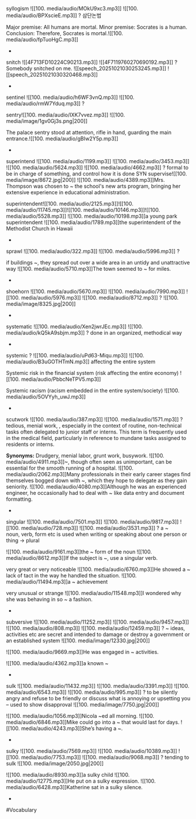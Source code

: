 syllogism ![[100. media/audio/MOkU9xc3.mp3]] ![[100. media/audio/BPXscieE.mp3]]
?
삼단논법

Major premise: All humans are mortal.
Minor premise: Socrates is a human.
Conclusion: Therefore, Socrates is mortal.![[100. media/audio/fpTuoHgC.mp3]]
<!--SR:!2025-10-29,3,260-->
-

snitch ![[4F713FD10224C90213.mp3]]  ![[4F7119760270690192.mp3]]
?
Somebody snitched on me.
![[speech_20251021030253245.mp3]]
![[speech_20251021030320468.mp3]]
<!--SR:!2025-11-02,9,260-->
-

sentinel ![[100. media/audio/h6WF3vnQ.mp3]] ![[100. media/audio/rmW7Yduq.mp3]]
?

sentry![[100. media/audio/IXK7vvez.mp3]]
![[100. media/image/1gv0Gj3s.png|200]]

The palace sentry stood at attention, rifle in hand, guarding the main entrance.![[100. media/audio/gBIw2Y5p.mp3]]
<!--SR:!2025-11-12,19,250-->
-



superintend ![[100. media/audio/1199.mp3]] ![[100. media/audio/3453.mp3]] ![[100. media/audio/5624.mp3]] ![[100. media/audio/4662.mp3]]
?
formal to be in charge of something, and control how it is done SYN supervise![[100. media/image/8672.jpg|200]]
![[100. media/audio/4389.mp3]]Mrs. Thompson was chosen to ~ the school's new arts program, bringing her extensive experience in educational administration.

superintendent![[100. media/audio/2125.mp3]]![[100. media/audio/11745.mp3]]![[100. media/audio/10146.mp3]]![[100. media/audio/5528.mp3]]
![[100. media/audio/10198.mp3]]a young park superintendent  ![[100. media/audio/1789.mp3]]the superintendent of the Methodist Church in Hawaii
<!--SR:!2025-11-04,14,290-->
-


sprawl ![[100. media/audio/322.mp3]] ![[100. media/audio/5996.mp3]]
?

if buildings ~, they spread out over a wide area in an untidy and unattractive way
![[100. media/audio/5710.mp3]]The town seemed to ~ for miles.

<!--SR:!2025-11-04,14,290-->
-

shoehorn ![[100. media/audio/5670.mp3]] ![[100. media/audio/7990.mp3]] ![[100. media/audio/5976.mp3]] ![[100. media/audio/8712.mp3]]
?
![[100. media/image/8325.jpg|200]]
<!--SR:!2025-11-09,14,290-->

-

systematic ![[100. media/audio/Xen2jwrJEc.mp3]] ![[100. media/audio/kQ5kA9sbjm.mp3]]
?
done in an organized, methodical way
<!--SR:!2025-10-28,7,250-->
-

systemic
?
![[100. media/audio/uPd63-Miqu.mp3]] ![[100. media/audio/B3uGOTHTmN.mp3]]
  affecting the entire system

  Systemic risk in the financial system (risk affecting the entire economy) ![[100. media/audio/PbbcNeTPV5.mp3]]

  Systemic racism (racism embedded in the entire system/society) ![[100. media/audio/5OVYyh_uwJ.mp3]]
<!--SR:!2025-10-26,7,250-->
-

scutwork ![[100. media/audio/387.mp3]] ![[100. media/audio/1571.mp3]]
?
tedious, menial work, , especially in the context of routine, non-technical tasks often delegated to junior staff or interns. This term is frequently used in the medical field, particularly in reference to mundane tasks assigned to residents or interns.

**Synonyms:** Drudgery, menial labor, grunt work, busywork.
![[100. media/audio/4911.mp3]]~, though often seen as unimportant, can be essential for the smooth running of a hospital.
![[100. media/audio/2062.mp3]]Many professionals in their early career stages find themselves bogged down with ~, which they hope to delegate as they gain seniority.
![[100. media/audio/4080.mp3]]Although he was an experienced engineer, he occasionally had to deal with ~ like data entry and document formatting.
<!--SR:!2025-10-27,4,281-->
-

singular ![[100. media/audio/7501.mp3]] ![[100. media/audio/9817.mp3]] ![[100. media/audio/728.mp3]] ![[100. media/audio/3531.mp3]]
?
a ~ noun, verb, form etc is used when writing or speaking about one person or thing → plural

![[100. media/audio/9161.mp3]]the ~ form of the noun
![[100. media/audio/8612.mp3]]If the subject is ~, use a singular verb.

very great or very noticeable
![[100. media/audio/6760.mp3]]He showed a ~ lack of tact in the way he handled the situation.
![[100. media/audio/11494.mp3]]a ~ achievement

very unusual or strange
![[100. media/audio/11548.mp3]]I wondered why she was behaving in so ~ a fashion.
<!--SR:!2025-10-26,3,259-->
-

subversive ![[100. media/audio/11252.mp3]] ![[100. media/audio/9457.mp3]] ![[100. media/audio/808.mp3]] ![[100. media/audio/12459.mp3]]
?
~ ideas, activities etc are secret and intended to damage or destroy a government or an established system  ![[100. media/image/12330.jpg|200]]

![[100. media/audio/9669.mp3]]He was engaged in ~ activities.

![[100. media/audio/4362.mp3]]a known ~
<!--SR:!2025-10-27,4,280-->
-

sulk ![[100. media/audio/11432.mp3]] ![[100. media/audio/3391.mp3]] ![[100. media/audio/6543.mp3]] ![[100. media/audio/995.mp3]]
?
to be silently angry and refuse to be friendly or discuss what is annoying or upsetting you – used to show disapproval
![[100. media/image/7750.jpg|200]]

![[100. media/audio/1056.mp3]]Nicola ~ed all morning.
![[100. media/audio/6846.mp3]]Mike could go into a ~ that would last for days.
![[100. media/audio/4243.mp3]]She’s having a ~.
<!--SR:!2025-10-27,4,281-->
-

sulky ![[100. media/audio/7569.mp3]] ![[100. media/audio/10389.mp3]] ![[100. media/audio/7753.mp3]] ![[100. media/audio/9068.mp3]]
?
tending to sulk
![[100. media/image/2050.jpg|200]]

![[100. media/audio/8930.mp3]]a sulky child
![[100. media/audio/12775.mp3]]He put on a sulky expression.
![[100. media/audio/6428.mp3]]Katherine sat in a sulky silence.
<!--SR:!2025-10-27,4,279-->
-

#Vocabulary